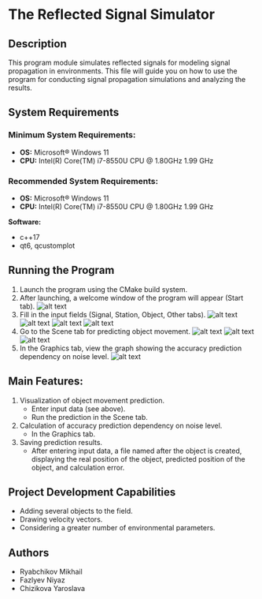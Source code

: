 # The Reflected Signal Simulator

## Description

This program module simulates reflected signals for modeling signal propagation in environments. This file will guide you on how to use the program for conducting signal propagation simulations and analyzing the results.

## System Requirements

### Minimum System Requirements:
- **OS:** Microsoft® Windows 11
- **CPU:** Intel(R) Core(TM) i7-8550U CPU @ 1.80GHz 1.99 GHz

### Recommended System Requirements:
- **OS:** Microsoft® Windows 11
- **CPU:** Intel(R) Core(TM) i7-8550U CPU @ 1.80GHz 1.99 GHz

**Software:**
- c++17
- qt6, qcustomplot

## Running the Program

1. Launch the program using the CMake build system.
2. After launching, a welcome window of the program will appear (Start tab).
![alt text](image.png)
3. Fill in the input fields (Signal, Station, Object, Other tabs).
![alt text](readme_images/image-1.png)
![alt text](readme_images/image-2.png)
![alt text](readme_images/image-3.png)
![alt text](readme_images/image-4.png)
4. Go to the Scene tab for predicting object movement.
![alt text](readme_images/image-5.png)
![alt text](readme_images/image-6.png)
![alt text](readme_images/image-7.png)
5. In the Graphics tab, view the graph showing the accuracy prediction dependency on noise level.
![alt text](readme_images/image-8.png)
## Main Features:

1. Visualization of object movement prediction.
   - Enter input data (see above).
   - Run the prediction in the Scene tab.
2. Calculation of accuracy prediction dependency on noise level.
   - In the Graphics tab.
3. Saving prediction results.
   - After entering input data, a file named after the object is created, displaying the real position of the object, predicted position of the object, and calculation error.

## Project Development Capabilities

- Adding several objects to the field.
- Drawing velocity vectors.
- Considering a greater number of environmental parameters.

## Authors

- Ryabchikov Mikhail
- Fazlyev Niyaz
- Chizikova Yaroslava
